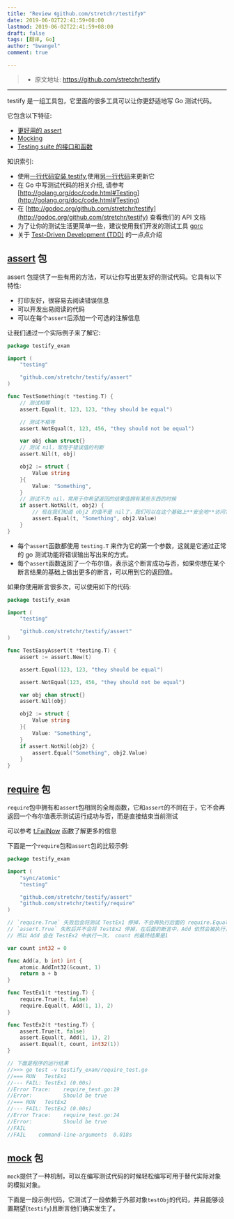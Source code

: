```yaml
---
title: "Review 《github.com/stretchr/testify》"
date: 2019-06-02T22:41:59+08:00
lastmod: 2019-06-02T22:41:59+08:00
draft: false
tags: [翻译, Go]
author: "bwangel"
comment: true

---
```


> + 原文地址: https://github.com/stretchr/testify

<!--more-->
---

testify 是一组工具包，它里面的很多工具可以让你更舒适地写 Go 测试代码。

它包含以下特征:

+ [更好用的 assert](https://github.com/stretchr/testify#assert-package)
+ [Mocking](https://github.com/stretchr/testify#mock-package)
+ [Testing suite 的接口和函数](https://github.com/stretchr/testify#suite-package)

知识索引:

+ 使用[一行代码安装 testify](https://github.com/stretchr/testify#installation),使用[另一行代码](https://github.com/stretchr/testify#staying-up-to-date)来更新它
+ 在 Go 中写测试代码的相关介绍, 请参考 [http://golang.org/doc/code.html#Testing](http://golang.org/doc/code.html#Testing)
+ 在 [http://godoc.org/github.com/stretchr/testify](http://godoc.org/github.com/stretchr/testify) 查看我们的 API 文档
+ 为了让你的测试生活更简单一些，建议使用我们开发的测试工具 [gorc](http://github.com/stretchr/gorc)
+ 关于 [Test-Driven Development (TDD)](http://en.wikipedia.org/wiki/Test-driven_development) 的一点点介绍

## [assert](http://godoc.org/github.com/stretchr/testify/assert) 包

assert 包提供了一些有用的方法，可以让你写出更友好的测试代码。它具有以下特性:

+ 打印友好，很容易去阅读错误信息
+ 可以开发出易阅读的代码
+ 可以在每个`assert`后添加一个可选的注解信息

让我们通过一个实际例子来了解它:

```go
package testify_exam

import (
	"testing"

	"github.com/stretchr/testify/assert"
)

func TestSomething(t *testing.T) {
	// 测试相等
	assert.Equal(t, 123, 123, "they should be equal")

	// 测试不相等
	assert.NotEqual(t, 123, 456, "they should not be equal")

	var obj chan struct{}
	// 测试 nil，常用于错误值的判断
	assert.Nil(t, obj)

	obj2 := struct {
		Value string
	}{
		Value: "Something",
	}
	// 测试不为 nil，常用于你希望返回的结果值拥有某些东西的时候
	if assert.NotNil(t, obj2) {
		// 现在我们知道 obj2 的值不是 nil了，我们可以在这个基础上**安全地**访问它的字段。
		assert.Equal(t, "Something", obj2.Value)
	}
}
```

+ 每个`assert`函数都使用 `testing.T` 来作为它的第一个参数，这就是它通过正常的 go 测试功能将错误输出写出来的方式。
+ 每个`assert`函数返回了一个布尔值，表示这个断言成功与否，如果你想在某个断言结果的基础上做出更多的断言，可以用到它的返回值。

如果你使用断言很多次，可以使用如下的代码:

```go
package testify_exam

import (
	"testing"

	"github.com/stretchr/testify/assert"
)

func TestEasyAssert(t *testing.T) {
	assert := assert.New(t)

	assert.Equal(123, 123, "they should be equal")

	assert.NotEqual(123, 456, "they should not be equal")

	var obj chan struct{}
	assert.Nil(obj)

	obj2 := struct {
		Value string
	}{
		Value: "Something",
	}
	if assert.NotNil(obj2) {
		assert.Equal("Something", obj2.Value)
	}
}
```

## [require](http://godoc.org/github.com/stretchr/testify/require) 包

`require`包中拥有和`assert`包相同的全局函数，它和`assert`的不同在于，它不会再返回一个布尔值表示测试运行成功与否，而是直接结束当前测试

可以参考 [t.FailNow](http://golang.org/pkg/testing/#T.FailNow) 函数了解更多的信息

下面是一个`require`包和`assert`包的比较示例:

```go
package testify_exam

import (
	"sync/atomic"
	"testing"

	"github.com/stretchr/testify/assert"
	"github.com/stretchr/testify/require"
)

// `require.True` 失败后会将测试 TestEx1 停掉，不会再执行后面的 require.Equal 断言
// `assert.True` 失败后并不会将 TestEx2 停掉，在后面的断言中，Add 依然会被执行，
// 所以 Add 会在 TestEx2 中执行一次， count 的最终结果是1

var count int32 = 0

func Add(a, b int) int {
	atomic.AddInt32(&count, 1)
	return a + b
}

func TestEx1(t *testing.T) {
	require.True(t, false)
	require.Equal(t, Add(1, 1), 2)
}

func TestEx2(t *testing.T) {
	assert.True(t, false)
	assert.Equal(t, Add(1, 1), 2)
	assert.Equal(t, count, int32(1))
}

// 下面是程序的运行结果
//>>> go test -v testify_exam/require_test.go                                                                                                                      23:30:19 (06-02)
//=== RUN   TestEx1
//--- FAIL: TestEx1 (0.00s)
//Error Trace:    require_test.go:19
//Error:          Should be true
//=== RUN   TestEx2
//--- FAIL: TestEx2 (0.00s)
//Error Trace:    require_test.go:24
//Error:          Should be true
//FAIL
//FAIL    command-line-arguments  0.018s
```

## [mock](https://godoc.org/github.com/stretchr/testify/mock) 包

`mock`提供了一种机制，可以在编写测试代码的时候轻松编写可用于替代实际对象的模拟对象。

下面是一段示例代码，它测试了一段依赖于外部对象`testObj`的代码，并且能够设置期望(`testify`)且断言他们确实发生了。

```go
```
